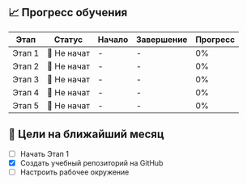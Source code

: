 ## 📈 Прогресс обучения

| Этап | Статус | Начало | Завершение | Прогресс |
|------|--------|--------|------------|----------|
| Этап 1 | 🔴 Не начат | - | - | 0% |
| Этап 2 | 🔴 Не начат | - | - | 0% |
| Этап 3 | 🔴 Не начат | - | - | 0% |
| Этап 4 | 🔴 Не начат | - | - | 0% |
| Этап 5 | 🔴 Не начат | - | - | 0% |

## 🎯 Цели на ближайший месяц
- [ ] Начать Этап 1
- [x] Создать учебный репозиторий на GitHub
- [ ] Настроить рабочее окружение
